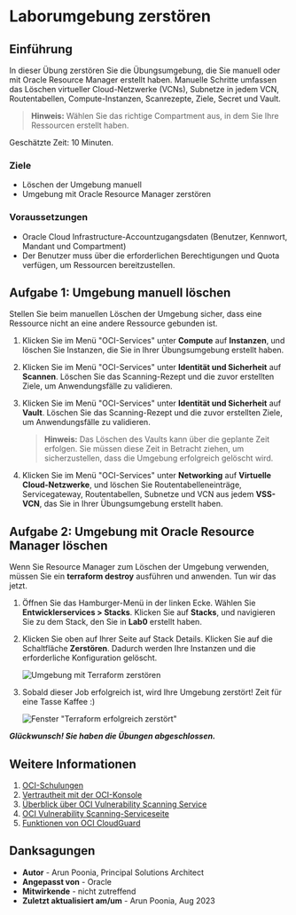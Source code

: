 # Laborumgebung zerstören

## Einführung

In dieser Übung zerstören Sie die Übungsumgebung, die Sie manuell oder mit Oracle Resource Manager erstellt haben. Manuelle Schritte umfassen das Löschen virtueller Cloud-Netzwerke (VCNs), Subnetze in jedem VCN, Routentabellen, Compute-Instanzen, Scanrezepte, Ziele, Secret und Vault.

> **Hinweis:** Wählen Sie das richtige Compartment aus, in dem Sie Ihre Ressourcen erstellt haben.

Geschätzte Zeit: 10 Minuten.

### Ziele

*   Löschen der Umgebung manuell
*   Umgebung mit Oracle Resource Manager zerstören

### Voraussetzungen

*   Oracle Cloud Infrastructure-Accountzugangsdaten (Benutzer, Kennwort, Mandant und Compartment)
*   Der Benutzer muss über die erforderlichen Berechtigungen und Quota verfügen, um Ressourcen bereitzustellen.

## Aufgabe 1: Umgebung manuell löschen

Stellen Sie beim manuellen Löschen der Umgebung sicher, dass eine Ressource nicht an eine andere Ressource gebunden ist.

1.  Klicken Sie im Menü "OCI-Services" unter **Compute** auf **Instanzen**, und löschen Sie Instanzen, die Sie in Ihrer Übungsumgebung erstellt haben.
    
2.  Klicken Sie im Menü "OCI-Services" unter **Identität und Sicherheit** auf **Scannen**. Löschen Sie das Scanning-Rezept und die zuvor erstellten Ziele, um Anwendungsfälle zu validieren.
    
3.  Klicken Sie im Menü "OCI-Services" unter **Identität und Sicherheit** auf **Vault**. Löschen Sie das Scanning-Rezept und die zuvor erstellten Ziele, um Anwendungsfälle zu validieren.
    
    > **Hinweis:** Das Löschen des Vaults kann über die geplante Zeit erfolgen. Sie müssen diese Zeit in Betracht ziehen, um sicherzustellen, dass die Umgebung erfolgreich gelöscht wird.
    
4.  Klicken Sie im Menü "OCI-Services" unter **Networking** auf **Virtuelle Cloud-Netzwerke**, und löschen Sie Routentabelleneinträge, Servicegateway, Routentabellen, Subnetze und VCN aus jedem **VSS-VCN**, das Sie in Ihrer Übungsumgebung erstellt haben.
    

## Aufgabe 2: Umgebung mit Oracle Resource Manager löschen

Wenn Sie Resource Manager zum Löschen der Umgebung verwenden, müssen Sie ein **terraform destroy** ausführen und anwenden. Tun wir das jetzt.

1.  Öffnen Sie das Hamburger-Menü in der linken Ecke. Wählen Sie **Entwicklerservices > Stacks**. Klicken Sie auf **Stacks**, und navigieren Sie zu dem Stack, den Sie in **Lab0** erstellt haben.
    
2.  Klicken Sie oben auf Ihrer Seite auf Stack Details. Klicken Sie auf die Schaltfläche **Zerstören**. Dadurch werden Ihre Instanzen und die erforderliche Konfiguration gelöscht.
    
    ![Umgebung mit Terraform zerstören](./images/terraform-destroy.png " ")
    
3.  Sobald dieser Job erfolgreich ist, wird Ihre Umgebung zerstört! Zeit für eine Tasse Kaffee :)
    
    ![Fenster "Terraform erfolgreich zerstört"](./images/terraform-destroy-success.png " ")
    

_**Glückwunsch! Sie haben die Übungen abgeschlossen.**_

## Weitere Informationen

1.  [OCI-Schulungen](https://www.oracle.com/cloud/iaas/training/)
2.  [Vertrautheit mit der OCI-Konsole](https://docs.us-phoenix-1.oraclecloud.com/Content/GSG/Concepts/console.htm)
3.  [Überblick über OCI Vulnerability Scanning Service](https://docs.oracle.com/en-us/iaas/scanning/home.htm)
4.  [OCI Vulnerability Scanning-Serviceseite](https://www.oracle.com/security/cloud-security/cloud-guard/)
5.  [Funktionen von OCI CloudGuard](https://www.oracle.com/security/cloud-security/cloud-guard/)

## Danksagungen

*   **Autor** - Arun Poonia, Principal Solutions Architect
*   **Angepasst von** - Oracle
*   **Mitwirkende** - nicht zutreffend
*   **Zuletzt aktualisiert am/um** - Arun Poonia, Aug 2023
